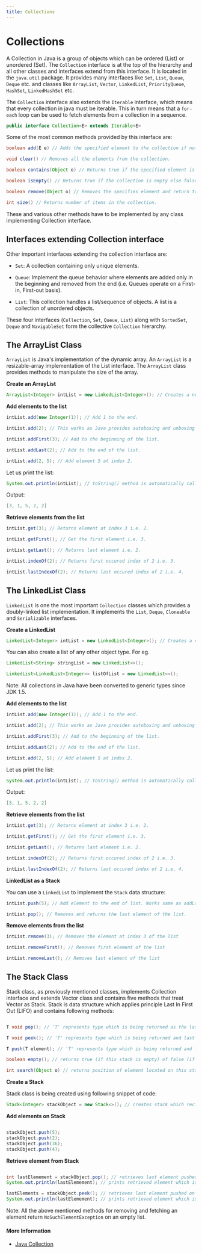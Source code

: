 ```yaml
---
title: Collections
---
```

# Collections

A Collection in Java is a group of objects which can be ordered (List) or unordered (Set). The `Collection` interface is at the top of the hierarchy and all other classes and interfaces extend from this interface. It is located in the `java.util` package. It provides many interfaces like `Set`, `List`, `Queue`, `Deque` etc. and classes like `ArrayList`, `Vector`, `LinkedList`, `PriorityQueue`, `HashSet`, `LinkedHashSet` etc.

The `Collection` interface also extends the `Iterable` interface, which means that every collection in java must be iterable. This in turn means that a `for-each` loop can be used to fetch elements from a collection in a sequence.

```java
public interface Collection<E> extends Iterable<E>
```

Some of the most common methods provided by this interface are:

```java
boolean add(E e) // Adds the specified element to the collection if not present and returns true if this collection changed.

void clear() // Removes all the elements from the collection.

boolean contains(Object o) // Returns true if the specified element is in the collection else false.

boolean isEmpty() // Returns true if the collection is empty else false.

boolean remove(Object o) // Removes the specifies element and return true on successful removal else false.

int size() // Returns number of items in the collection.
```

These and various other methods have to be implemented by any class implementing Collection interface.


## Interfaces extending Collection interface

Other important interfaces extending the collection interface are:

- `Set`:
	A collection containing only unique elements.

- `Queue`:
	Implement the queue behavior where elements are added only in the beginning and removed from the end (i.e. Queues operate on a First-in, First-out basis).

- `List`:
	This collection handles a list/sequence of objects. A list is a collection of unordered objects.

These four interfaces (`Collection`, `Set`, `Queue`, `List`) along with `SortedSet`, `Deque` and `NavigableSet` form the collective `Collection` hierarchy.
## The ArrayList Class
`ArrayList` is Java's implementation of the dynamic array. An `ArrayList` is a resizable-array implementation of the List interface. The `ArrayList` class provides methods to manipulate the size of the array.

**Create an ArrayList**
```java
ArrayList<Integer> intList = new LinkedList<Integer>(); // Creates a new list of Integer objects.
```
**Add elements to the list**

```java
intList.add(new Integer(1)); // Add 1 to the end.

intList.add(2); // This works as Java provides autoboxing and unboxing of primitive datatypes and their respective wrapper classes.

intList.addFirst(3); // Add to the beginning of the list.

intList.addLast(2); // Add to the end of the list.

intList.add(2, 5); // Add element 5 at index 2.
```

Let us print the list:

```java
System.out.println(intList); // toString() method is automatically called on the list
```

Output:

```java
[3, 1, 5, 2, 2]
```

**Retrieve elements from the list**
```java
intList.get(3); // Returns element at index 3 i.e. 2.

intList.getFirst(); // Get the first element i.e. 3.

intList.getLast(); // Returns last element i.e. 2.

intList.indexOf(2); // Returns first occured index of 2 i.e. 3.

intList.lastIndexOf(2); // Returns last occured index of 2 i.e. 4.
```

## The LinkedList Class

`LinkedList` is one the most important `Collection` classes which provides a doubly-linked list implementation. It implements the `List`, `Deque`, `Cloneable` and `Serializable` interfaces.

**Create a LinkedList**

```java
LinkedList<Integer> intList = new LinkedList<Integer>(); // Creates a new list of Integer objects.
```

You can also create a list of any other object type. For eg.

```java
LinkedList<String> stringList = new LinkedList<>();

LinkedList<LinkedList<Integer>> listOfList = new LinkedList<>();
```

Note: All collections in Java have been converted to generic types since JDK 1.5.

**Add elements to the list**

```java
intList.add(new Integer(1)); // Add 1 to the end.

intList.add(2); // This works as Java provides autoboxing and unboxing of primitive datatypes and their respective wrapper classes.

intList.addFirst(3); // Add to the beginning of the list.

intList.addLast(2); // Add to the end of the list.

intList.add(2, 5); // Add element 5 at index 2.
```

Let us print the list:

```java
System.out.println(intList); // toString() method is automatically called on the list
```

Output:

```java
[3, 1, 5, 2, 2]
```

**Retrieve elements from the list**
```java
intList.get(3); // Returns element at index 3 i.e. 2.

intList.getFirst(); // Get the first element i.e. 3.

intList.getLast(); // Returns last element i.e. 2.

intList.indexOf(2); // Returns first occured index of 2 i.e. 3.

intList.lastIndexOf(2); // Returns last occured index of 2 i.e. 4.
```

**LinkedList as a Stack**

You can use a `LinkedList` to implement the `Stack` data structure:
```java
intList.push(5); // Add element to the end of list. Works same as addLast().

intList.pop(); // Removes and returns the last element of the list.
```

**Remove elements from the list**

```java
intList.remove(3); // Removes the element at index 3 of the list

intList.removeFirst(); // Removes first element of the list

intList.removeLast(); // Removes last element of the list
```

## The Stack Class

Stack class, as previously mentioned classes, implements Collection interface and extends Vector class and contains five methods that treat Vector as Stack. Stack is data structure which applies principle Last In First Out (LIFO) and contains following methods:

```java

T void pop(); // 'T' represents type which is being returned as the last elemented is removed from this stack 

T void peek(); // 'T' represents type which is being returned and last elemented is not being removed from this stack

T push(T element); // 'T' represents type which is being returned and last elemented is being added on this stack

boolean empty(); // returns true (if this stack is empty) of false (if this stack isn't empty)

int search(Object o) // returns position of element located on this stack 
```

**Create a Stack**

Stack class is being created using following snippet of code:

```java
Stack<Integer> stackObject = new Stack<>(); // creates stack which recieves elements of Integer/int type 
```

**Add elements on Stack**

```java

stackObject.push(5); 
stackObject.push(2);
stackObject.push(36);
stackObject.push(4);

```

**Retrieve element from Stack**

```java

int lastElemement = stackObject.pop(); // retrieves last element pushed on top of 'stackObject' stack and REMOVES it
System.out.println(lastElemement); // prints retrieved element which is 4

lastElements = stackObject.peek(); // retrieves last element pushed on top of 'stackObject' stack and DOES NOT REMOVE it
System.out.println(lastElemement); // prints retrieved element which is 36
```

Note: All the above mentioned methods for removing and fetching an element return `NoSuchElementException` on an empty list.

#### More Information
- [Java Collection](https://docs.oracle.com/javase/8/docs/api/java/util/Collection.html)
